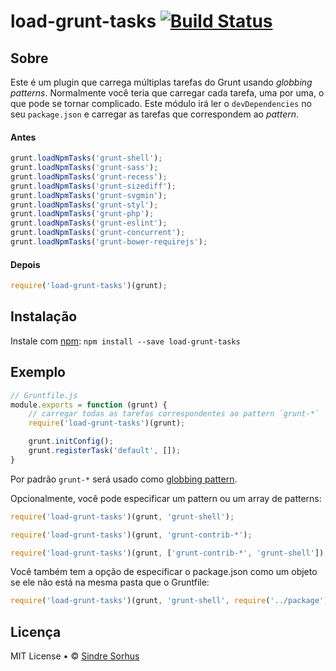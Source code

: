 # load-grunt-tasks [![Build Status](https://secure.travis-ci.org/sindresorhus/load-grunt-tasks.png?branch=master)](http://travis-ci.org/sindresorhus/load-grunt-tasks)


## Sobre

Este é um plugin que carrega múltiplas tarefas do Grunt usando *globbing patterns*. Normalmente você teria que carregar cada tarefa, uma por uma, o que pode se tornar complicado. Este módulo irá ler o `devDependencies` no seu `package.json` e carregar as tarefas que correspondem ao *pattern*.


#### Antes

```js
grunt.loadNpmTasks('grunt-shell');
grunt.loadNpmTasks('grunt-sass');
grunt.loadNpmTasks('grunt-recess');
grunt.loadNpmTasks('grunt-sizediff');
grunt.loadNpmTasks('grunt-svgmin');
grunt.loadNpmTasks('grunt-styl');
grunt.loadNpmTasks('grunt-php');
grunt.loadNpmTasks('grunt-eslint');
grunt.loadNpmTasks('grunt-concurrent');
grunt.loadNpmTasks('grunt-bower-requirejs');
```

#### Depois

```js
require('load-grunt-tasks')(grunt);
```


## Instalação

Instale com [npm](https://npmjs.org/package/load-grunt-tasks): `npm install --save load-grunt-tasks`


## Exemplo

```js
// Gruntfile.js
module.exports = function (grunt) {
	// carregar todas as tarefas correspondentes ao pattern `grunt-*`
	require('load-grunt-tasks')(grunt);

	grunt.initConfig();
	grunt.registerTask('default', []);
}
```

Por padrão `grunt-*` será usado como [globbing pattern](https://github.com/isaacs/minimatch).

Opcionalmente, você pode especificar um pattern ou um array de patterns:

```js
require('load-grunt-tasks')(grunt, 'grunt-shell');
```

```js
require('load-grunt-tasks')(grunt, 'grunt-contrib-*');
```

```js
require('load-grunt-tasks')(grunt, ['grunt-contrib-*', 'grunt-shell']);
```

Você também tem a opção de especificar o package.json como um objeto se ele não está na mesma pasta que o Gruntfile:

```js
require('load-grunt-tasks')(grunt, 'grunt-shell', require('../package'));
```


## Licença

MIT License • © [Sindre Sorhus](http://sindresorhus.com)
